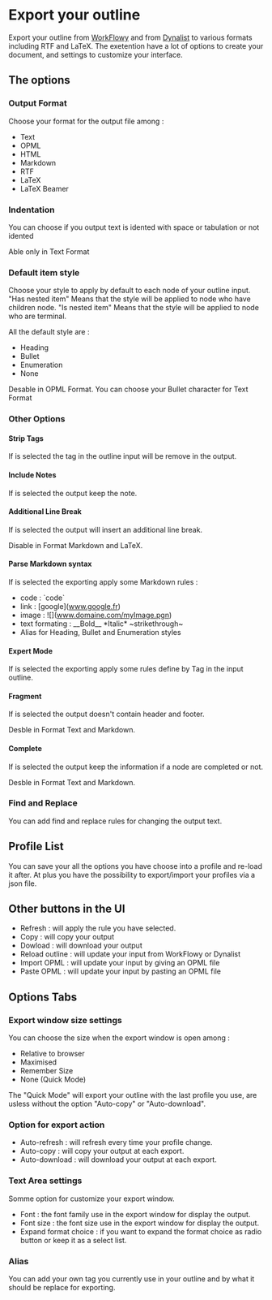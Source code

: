 Export your outline
===================
Export your outline from [WorkFlowy](https://www.workflowy.com) and from [Dynalist](https://www.dynalist.io) to various formats including RTF and LaTeX.
The exetention have a lot of options to create your document, and settings to customize your interface.

The options
------------

### Output Format 
Choose your format for the output file among :
 - Text
 - OPML
 - HTML
 - Markdown
 - RTF
 - LaTeX
 - LaTeX Beamer
 
### Indentation
You can choose if you output text is idented with space or tabulation or not idented

Able only in Text Format
 
### Default item style
Choose your style to apply by default to each node of your outline input.
"Has nested item" Means that the style will be applied to node who have children node.
"Is nested item" Means that the style will be applied to node who are terminal.

All the default style are :
- Heading
- Bullet
- Enumeration
- None

Desable in OPML Format.
You can choose your Bullet character for Text Format

### Other Options

#### Strip Tags
If is selected the tag in the outline input will be remove in the output.

#### Include Notes
If is selected the output keep the note.

#### Additional Line Break
If is selected the output will insert an additional line break.

Disable in Format Markdown and LaTeX.

#### Parse Markdown syntax
If is selected the exporting apply some Markdown rules :
 - code : \`code\`
 - link : \[google](www.google.fr)
 - image : !\[](www.domaine.com/myImage.pgn)
 - text formating : \_\_Bold\_\_ \*Italic\* \~strikethrough\~
 - Alias for Heading, Bullet and Enumeration styles

#### Expert Mode
If is selected the exporting apply some rules define by Tag in the input outline.

#### Fragment
If is selected the output doesn't contain header and footer.

Desble in Format Text and Markdown.

#### Complete
If is selected the output keep the information if a node are completed or not.

Desble in Format Text and Markdown.

### Find and Replace
You can add find and replace rules for changing the output text.

Profile List
------------
You can save your all the options you have choose into a profile and re-load it after.
At plus you have the possibility to export/import your profiles via a json file. 

Other buttons in the UI
-----------------------
- Refresh : will apply the rule you have selected.
- Copy : will copy your output
- Dowload : will download your output
- Reload outline : will update your input from WorkFlowy or Dynalist
- Import OPML : will update your input by giving an OPML file
- Paste OPML : will update your input by pasting an OPML file


Options Tabs
-------------
### Export window size settings
You can choose the size when the export window is open among :
- Relative to browser
- Maximised
- Remember Size
- None (Quick Mode)

The "Quick Mode" will export your outline with the last profile you use, are usless without the option "Auto-copy" or "Auto-download".


### Option for export action
- Auto-refresh : will refresh every time your profile change.
- Auto-copy : will copy your output at each export.
- Auto-download : will download your output at each export.

### Text Area settings
Somme option for customize your export window.
- Font : the font family use in the export window for display the output.
- Font size : the font size use in the export window for display the output.
- Expand format choice : if you want to expand the format choice as radio button or keep it as a select list.

### Alias
You can add your own tag you currently use in your outline and by what it should be replace for exporting.
